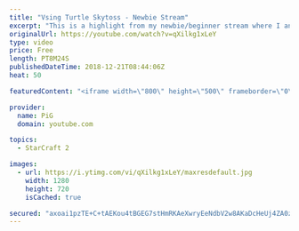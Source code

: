 ```yaml
---
title: "Vsing Turtle Skytoss - Newbie Stream"
excerpt: "This is a highlight from my newbie/beginner stream where I analyse a players replay who struggles with vsing turtling skytoss players -- Watch live at https://www.twitch.tv/x5_pig"
originalUrl: https://youtube.com/watch?v=qXilkg1xLeY
type: video
price: Free
length: PT8M24S
publishedDateTime: 2018-12-21T08:44:06Z
heat: 50

featuredContent: "<iframe width=\"800\" height=\"500\" frameborder=\"0\" src=\"https://www.youtube.com/embed/qXilkg1xLeY\" allow=\"accelerometer; autoplay; encrypted-media; gyroscope; picture-in-picture\" allowfullscreen></iframe>"

provider:
  name: PiG
  domain: youtube.com

topics:
  - StarCraft 2

images:
  - url: https://i.ytimg.com/vi/qXilkg1xLeY/maxresdefault.jpg
    width: 1280
    height: 720
    isCached: true

secured: "axoai1pzTE+C+tAEKou4tBGEG7stHmRKAeXwryEeNdbV2w8AKaDcHeUj4ZA0zuMqUZKz2Bgxep/AN8J8JC0P4QRQx8kCxlxf9ytK/PYZgw8oyIxA9htHWvzDQx7atE/DyB4jxiBtudnjyK/p0ilZbHPj7bAOd/40NQGrBDtRLKsCcn0fpPlX1Ls8fncMgiSLTIOsUAKJdpq69VENg6HjxV/N9Ppky/nCqjSl7bw19mji97E5zMSfzvuudA8GbbwMTLm06iN1vIMeFayARgF2xkitsFqBarwZAJA2Gw5dnuJt+HR10Y+ZKwJD+RcgWuxa17X53fNzEDq8FylkIDuv17uHVjRXMCcwc1zQQy5tQpFR5GfRI/EKYGN5lyO/SOQRo3N5DJkQ5iy2565TunHw8FAd50TTg1CiabfZmQz2pqI=;SJO3pd+Y4KCqoqFaDutypQ=="
---
```


